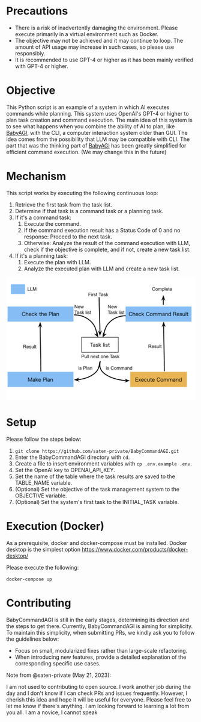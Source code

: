# Precautions

- There is a risk of inadvertently damaging the environment. Please execute primarily in a virtual environment such as Docker.
- The objective may not be achieved and it may continue to loop. The amount of API usage may increase in such cases, so please use responsibly.
- It is recommended to use GPT-4 or higher as it has been mainly verified with GPT-4 or higher.

# Objective

This Python script is an example of a system in which AI executes commands while planning. This system uses OpenAI's GPT-4 or higher to plan task creation and command execution. The main idea of this system is to see what happens when you combine the ability of AI to plan, like [BabyAGI](https://github.com/yoheinakajima/babyagi), with the CLI, a computer interaction system older than GUI. The idea comes from the possibility that LLM may be compatible with CLI. The part that was the thinking part of [BabyAGI](https://github.com/yoheinakajima/babyagi) has been greatly simplified for efficient command execution. (We may change this in the future)

# Mechanism

This script works by executing the following continuous loop:

1. Retrieve the first task from the task list.
2. Determine if that task is a command task or a planning task.
3. If it's a command task:
    1. Execute the command.
    2. If the command execution result has a Status Code of 0 and no response:
        Proceed to the next task.
    3. Otherwise:
        Analyze the result of the command execution with LLM, check if the objective is complete, and if not, create a new task list.
4. If it's a planning task:
    1. Execute the plan with LLM.
    2. Analyze the executed plan with LLM and create a new task list.

![Architecture](docs/Architecture.png)

# Setup

Please follow the steps below:

1. ```git clone https://github.com/saten-private/BabyCommandAGI.git```
2. Enter the BabyCommandAGI directory with ```cd```.
3. Create a file to insert environment variables with ```cp .env.example .env```.
4. Set the OpenAI key to OPENAI_API_KEY.
5. Set the name of the table where the task results are saved to the TABLE_NAME variable.
6. (Optional) Set the objective of the task management system to the OBJECTIVE variable.
7. (Optional) Set the system's first task to the INITIAL_TASK variable.

# Execution (Docker)

As a prerequisite, docker and docker-compose must be installed. Docker desktop is the simplest option https://www.docker.com/products/docker-desktop/

Please execute the following:

```
docker-compose up
```

# Contributing

BabyCommandAGI is still in the early stages, determining its direction and the steps to get there. Currently, BabyCommandAGI is aiming for simplicity. To maintain this simplicity, when submitting PRs, we kindly ask you to follow the guidelines below:

- Focus on small, modularized fixes rather than large-scale refactoring.
- When introducing new features, provide a detailed explanation of the corresponding specific use cases.

Note from @saten-private (May 21, 2023):

I am not used to contributing to open source. I work another job during the day and I don't know if I can check PRs and issues frequently. However, I cherish this idea and hope it will be useful for everyone. Please feel free to let me know if there's anything. I am looking forward to learning a lot from you all.
I am a novice, I cannot speak
